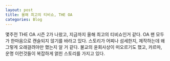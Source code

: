 ```yaml
---
layout: post
title: 올해 최고의 티비쇼, THE OA
categories: Blog
---
```



몇주전 THE OA 시즌 2가 나왔고, 지금까지 올해 최고의 티비쇼인거 같다. OA 팬 모두가 한마음으로 캔슬되지 않기를 바라고 있다.
스토리가 어찌나 섬세한지, 제작하는데 왜 그렇게 오래걸려야만 했는지 알 거 같다. 불교의 윤회사상이 떠오르기도 했고, 카르마, 운명 이런것들이 복잡하게 얽힌 스토리를 가지고 있다.

